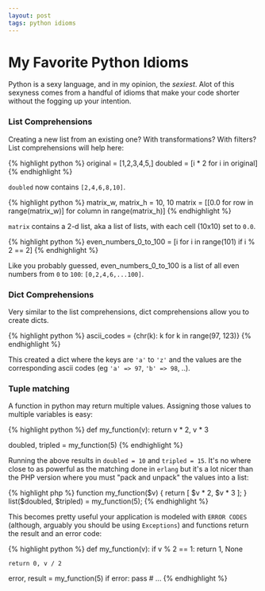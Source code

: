 ```yaml
---
layout: post
tags: python idioms
---
```


# My Favorite Python Idioms

Python is a sexy language, and in my opinion, the *sexiest*. Alot of this sexyness comes from a handful of idioms
that make your code shorter without the fogging up your intention. 

### List Comprehensions

Creating a new list from an existing one? With transformations? With filters? List comprehensions will help here:

{% highlight python %}
original = [1,2,3,4,5,]
doubled = [i * 2 for i in original]
{% endhighlight %}

`doubled` now contains `[2,4,6,8,10]`.

{% highlight python %}
matrix_w, matrix_h = 10, 10
matrix = [[0.0 for row in range(matrix_w)] for column in range(matrix_h)]
{% endhighlight %}

`matrix` contains a 2-d list, aka a list of lists, with each cell (10x10) set to `0.0`.

{% highlight python %}
even_numbers_0_to_100 = [i for i in range(101) if i % 2 == 2]
{% endhighlight %}

Like you probably guessed, even_numbers_0_to_100 is a list of all even numbers from `0` to `100`: `[0,2,4,6,...100]`.

### Dict Comprehensions

Very similar to the list comprehensions, dict comprehensions allow you to create dicts.

{% highlight python %}
ascii_codes = {chr(k): k for k in range(97, 123)}
{% endhighlight %}

This created a dict where the keys are `'a'` to `'z'` and the values are the corresponding ascii codes (eg `'a' => 97`, `'b' => 98`, ..).

### Tuple matching

A function in python may return multiple values. Assigning those values to multiple variables is easy:

{% highlight python %}
def my_function(v):
    return v * 2, v * 3

doubled, tripled = my_function(5)
{% endhighlight %}

Running the above results in `doubled = 10` and `tripled = 15`. It's no where close to as powerful as the matching done in `erlang` but
it's a lot nicer than the PHP version where you must "pack and unpack" the values into a list:

{% highlight php %}
function my_function($v) {
    return [ $v * 2, $v * 3 ];
}
list($doubled, $tripled) = my_function(5);
{% endhighlight %}

This becomes pretty useful your application is modeled with `ERROR CODES` (although, arguably you should be using `Exceptions`) and functions
return the result and an error code:

{% highlight python %}
def my_function(v):
    if v % 2 == 1:
        return 1, None

    return 0, v / 2

error, result = my_function(5)
if error:
    pass # ...
{% endhighlight %}
